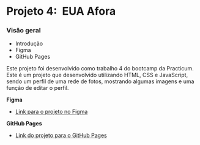 # Projeto 4:  EUA Afora

### Visão geral

* Introdução
* Figma
* GitHub Pages


Este projeto foi desenvolvido como trabalho 4 do bootcamp da Practicum. Este é um projeto que desenvolvido utilizando HTML, CSS e JavaScript, sendo um perfil de uma rede de fotos, mostrando algumas imagens e uma função de editar o perfil.


**Figma**

* [Link para o projeto no Figma](https://www.figma.com/file/XfB6BSINvliub43JgKza1e/WEB.-Sprint-4.-Around-The-U.S.-desktop-%2B-mobile-pt)

 **GitHub Pages**  
 
 * [Link do projeto para o GitHub Pages](https://sergioj1123.github.io/web_project_3_ptbr/)
